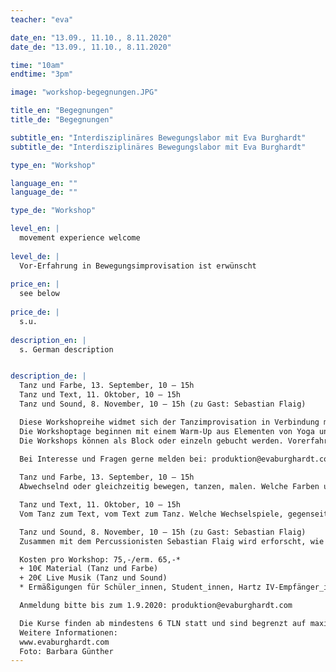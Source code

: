 ```yaml
---
teacher: "eva"

date_en: "13.09., 11.10., 8.11.2020"
date_de: "13.09., 11.10., 8.11.2020"

time: "10am"
endtime: "3pm" 

image: "workshop-begegnungen.JPG"

title_en: "Begegnungen"
title_de: "Begegnungen"

subtitle_en: "Interdisziplinäres Bewegungslabor mit Eva Burghardt"
subtitle_de: "Interdisziplinäres Bewegungslabor mit Eva Burghardt"

type_en: "Workshop"

language_en: ""
language_de: ""

type_de: "Workshop"

level_en: |
  movement experience welcome
  
level_de: |
  Vor-Erfahrung in Bewegungsimprovisation ist erwünscht  
  
price_en: |
  see below
  
price_de: |
  s.u.  
  
description_en: |
  s. German description


description_de: |
  Tanz und Farbe, 13. September, 10 – 15h   
  Tanz und Text, 11. Oktober, 10 – 15h   
  Tanz und Sound, 8. November, 10 – 15h (zu Gast: Sebastian Flaig)  

  Diese Workshopreihe widmet sich der Tanzimprovisation in Verbindung mit anderen künstlerischen Ausdrucksformen aus Bildener Kunst, Musik und Literatur. Wie können sich diese verschiedenen Künste begegnen, ergänzen, herausfordern und neue Spielräume eröffnen?  
  Die Workshoptage beginnen mit einem Warm-Up aus Elementen von Yoga und somatischen Praktiken, in denen das Körper- und Gruppenbewusstsein gefördert wird. Dieses Aufwärmen von Körper und Geist ermöglicht es, sich offen und wach auf die jeweiligen Improvisation einzulassen, in denen die verschiedenen Schwerpunkte vertieft und spielerisch erforscht werden. Hierbei wird sowohl solistisch, als auch im Duo oder der Gruppe gearbeitet.  
  Die Workshops können als Block oder einzeln gebucht werden. Vorerfahrung in Bewegungsimprovisation ist erwünscht, aber nicht zwingend notwendig!  
 
  Bei Interesse und Fragen gerne melden bei: produktion@evaburghardt.com  

  Tanz und Farbe, 13. September, 10 – 15h   
  Abwechselnd oder gleichzeitig bewegen, tanzen, malen. Welche Farben und Formen tragen welche Energie, Kraft und Dynamik in sich? Wie lassen sich diese visuelllen Impulse körperlich aufgreifen und umsetzen? Was enstehen für neue Begegnungen und Dialoge zwischen Körper und Bild, Bild und Körper? Welche Spuren hinterlasse ich durch meinen Tanz auf dem Bild und im Raum? Sowohl bereits existierende Bilder, wie auch die im Prozess entstehenden Bilder, können als Ausgangspunkt und Inspiration für die Improvisation dienen.  

  Tanz und Text, 11. Oktober, 10 – 15h  
  Vom Tanz zum Text, vom Text zum Tanz. Welche Wechselspiele, gegenseitige Befruchtungen oder Reibungsmöglichkeiten enstehen aus Bewegung, Schreiben und Sprechen? Wie können sich Text und Bewegung ergänzen, in Dialog treten oder miteinander verschmelzen? Als Ausgangspunkt dienen sowohl bereits existierende, wie auch im Moment enstehende Texte. Gerne dürfen eigene Texte mitgebracht werden.  

  Tanz und Sound, 8. November, 10 – 15h (zu Gast: Sebastian Flaig)  
  Zusammen mit dem Percussionisten Sebastian Flaig wird erforscht, wie sich Tanz und Sound begegnen, ergänzen oder kontrastieren können. Wie entsteht ein Dialog? Zuhören, reagieren, folgen oder führen werden spielerisch erprobt. Lasse ich mich vom Sound tragen oder setze ich eigene Akzente und Impulse? Ein Spiel mit Rhytmus, Fülle und Stille beginnt.  

  Kosten pro Workshop: 75,-/erm. 65,-*  
  + 10€ Material (Tanz und Farbe)  
  + 20€ Live Musik (Tanz und Sound)  
  * Ermäßigungen für Schüler_innen, Student_innen, Hartz IV-Empfänger_innen bei Vorlage einer Bescheinigung  

  Anmeldung bitte bis zum 1.9.2020: produktion@evaburghardt.com  

  Die Kurse finden ab mindestens 6 TLN statt und sind begrenzt auf maximal (zurzeit) 11 TLN. Die Anmeldung gilt als verbindlich bei Eingang der 1. Hälfte der Teilnehmergebühr, die 2. Hälfte ist vor Beginn des WS fällig. Bei Ausfall des WS wird der gesamte Betrag zurückerstattet. Bei einem Rücktritt werden 50% der Teilnehmergebühr beibehalten, außer es wird eine Ersatzperson gefunden. Für eventuelle Verletzungen haftet jede_r Teilnehmer_in selbst.  
  Weitere Informationen:  
  www.evaburghardt.com  
  Foto: Barbara Günther
---
```




